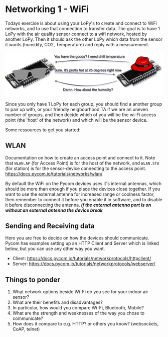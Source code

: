 # Networking 1 - WiFi

Todays exercise is about using your LoPy's to create and connect to WiFi networks, and to use that connection to transfer data. 
The goal is to have 1 LoPy with the air quality sensor connect to a wifi network, hosted by another LoPy.
Then it should ask the other LoPy which data from the sensor it wants (humidity, CO2, Temperature) and reply with a measurement.

![](./overview.png)

Since you only have 1 LoPy for each group, you should find a another group to pair up with, or your friendly neigbourhood TA if we are an uneven number of groups, and then decide which of you will be the wi-Fi access point (the 'host' of the network) and which will be the sensor device. 

Some ressources to get you started:

## WLAN
Documentation on how to create an access point and connect to it. Note that `WLAN.AP` (for Access Point) is for the host of the network, and `WLAN.STA` (for station) is for the sensor-device connecting to the access point.
https://docs.pycom.io/tutorials/networks/wlan/

By default the WiFi on the Pycom devices uses it's internal antennas, which should be more than enough if you place the devices close together. If you want to use the external antenna for increased range or coolness factor, then remember to connect it before you enable it in software, and to disable it before disconnecting the antenna. ***If the external antenna port is on without an external antenna the device break***

## Sending and Receiving data
Here you are free to decide on how the devices should communicate. 
Pycom has examples setting up an HTTP Client and Server which is linked below, but you can use any other way you want.

- Client: https://docs.pycom.io/tutorials/networkprotocols/httpclient/
- Server: https://docs.pycom.io/tutorials/networkprotocols/webserver/


## Things to ponder

1. What network options beside Wi-Fi do you see for your indoor air sensor?
2. What are their benefits and disadvantages?
3. In particular, how would you compare Wi-Fi, Bluetooth, Mobile?
4. What are the strength and weaknesses of the way you chose to communicate?
5. How does it compare to e.g. HTTP? or others you know? (websockets, CoAP, telnet)

